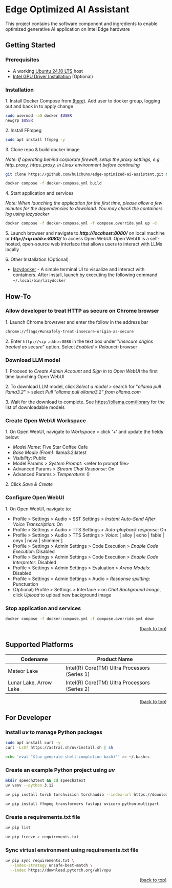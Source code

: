 <a name="readme-top"></a>

# Edge Optimized AI Assistant

This project contains the software component and ingredients to enable optimized generative AI application on Intel Edge hardware

## Getting Started

### Prerequisites
* A working [Ubuntu 24.10 LTS](https://releases.ubuntu.com/oracular/ubuntu-24.10-desktop-amd64.iso) host
* [Intel GPU Driver Installation](https://www.intel.com/content/www/us/en/developer/articles/tool/pytorch-prerequisites-for-intel-gpu/2-6.html#driver-installation) (Optional)

### Installation

1\. Install Docker Compose from [(here)](https://docs.docker.com/engine/install/ubuntu/#install-using-the-repository). Add user to docker group, logging out and back in to apply change

```sh
sudo usermod -aG docker $USER
newgrp $USER
```

2\. Install FFmpeg

```sh
sudo apt install ffmpeg -y
```

3\. Clone repo & build docker image

*Note: If operating behind corporate firewall, setup the proxy settings, e.g. http_proxy, https_proxy, in Linux environment before continuing*

```sh
git clone https://github.com/huichuno/edge-optimized-ai-assistant.git && cd edge-optimized-ai-assistant/app/kiosk

docker compose -f docker-compose.yml build
```

4\. Start application and services

*Note: When launching the application for the first time, please allow a few minutes for the dependencies to download. You may check the containers log using lazydocker*

```sh
docker compose -f docker-compose.yml -f compose.override.yml up -d
```

5\. Launch browser and navigate to ***http://locahost:8080/*** on local machine or ***http://\<ip addr\>:8080/*** to access Open WebUI. Open WebUI is a self-hosted, open-source web interface that allows users to interact with LLMs locally

6\. Other Installation (Optional)
* [lazydocker](https://github.com/jesseduffield/lazydocker) - A simple terminal UI to visualize and interact with containers. After install, launch by executing the following command `~/.local/bin/lazydocker`

## How-To

### Allow developer to treat HTTP as secure on Chrome browser

1\. Launch Chrome browswer and enter the follow in the address bar
```sh
chrome://flags/#unsafely-treat-insecure-origin-as-secure
```
2\. Enter `http://<ip addr>:8080` in the text box under "*Insecure origins treated as secure*" option. Select *Enabled* > *Relaunch* browser

### Download LLM model

1\. Proceed to *Create Admin Account* and *Sign in to Open WebUI* the first time launching Open WebUI

2\. To download LLM model, click *Select a model* > search for "*ollama pull llama3.2*" > select *Pull "ollama pull ollama3.2" from ollama.com*

3\. Wait for the download to complete. See https://ollama.com/library for the list of downloadable models

### Create Open WebUI Workspace

1\. On Open WebUI, navigate to *Workspace* > click '+' and update the fields below:
* *Model Name*: Five Star Coffee Cafe
* *Base Modle (From)*: llama3.2:latest
* *Visibility*: Public
* Model Params > *System Prompt*: \<refer to prompt file\>
* Advanced Params > *Stream Chat Response*: On
* Advanced Params > *Temperature*: 0


2\. Click *Save & Create*

### Configure Open WebUI

1\. On Open WebUI, navigate to:
* Profile > Settings > Audio > SST Settings > *Instant Auto-Send After Voice Transcription*: On
* Profile > Settings > Audio > TTS Settings > *Auto-playback response*: On
* Profile > Settings > Audio > TTS Settings > *Voice*: [ alloy | echo | fable | onyx | nova | shimmer ]
* Profile > Settings > Admin Settings > Code Execution > *Enable Code Execution*: Disabled
* Profile > Settings > Admin Settings > Code Execution > *Enable Code Interpreter*: Disabled
* Profile > Settings > Admin Settings > Evaluation > *Arena Models*: Disabled
* Profile > Settings > Admin Settings > Audio > *Response splitting*: Punctuation
* (Optional) Profile > Settings > Interface > on *Chat Background Image*, click *Upload* to upload new background image


### Stop application and services

```sh
docker compose -f docker-compose.yml -f compose.override.yml down
```

<p align="right">(<a href="#readme-top">back to top</a>)</p>

## Supported Platforms

| Codename | Product Name |
|--|--|
| Meteor Lake | Intel(R) Core(TM) Ultra Processors (Series 1) |
| Lunar Lake, Arrow Lake | Intel(R) Core(TM) Ultra Processors (Series 2) |

<p align="right">(<a href="#readme-top">back to top</a>)</p>


## For Developer

### Install *uv* to manage Python packages
```sh
sudo apt install curl -y
curl -LsSf https://astral.sh/uv/install.sh | sh

echo 'eval "$(uv generate-shell-completion bash)"' >> ~/.bashrc
```

### Create an example Python project using *uv*
```sh
mkdir speech2text && cd speech2text
uv venv --python 3.12

uv pip install torch torchvision torchaudio --index-url https://download.pytorch.org/whl/xpu

uv pip install ffmpeg transformers fastapi uvicorn python-multipart
```

### Create a requirements.txt file
```sh
uv pip list

uv pip freeze > requirements.txt
```

### Sync virtual environment using requirements.txt file
```sh
uv pip sync requirements.txt \
  --index-strategy unsafe-best-match \
  --index https://download.pytorch.org/whl/xpu
```

<p align="right">(<a href="#readme-top">back to top</a>)</p>
